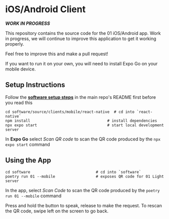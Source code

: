 # iOS/Android Client

**_WORK IN PROGRESS_**

This repository contains the source code for the 01 iOS/Android app. Work in progress, we will continue to improve this application to get it working properly.

Feel free to improve this and make a pull request!

If you want to run it on your own, you will need to install Expo Go on your mobile device.

## Setup Instructions

Follow the **[software setup steps](https://github.com/OpenInterpreter/01?tab=readme-ov-file#software)** in the main repo's README first before you read this

```shell
cd software/source/clients/mobile/react-native  # cd into `react-native`
npm install                                  # install dependencies
npx expo start                               # start local development server
```

In **Expo Go** select _Scan QR code_ to scan the QR code produced by the `npx expo start` command

## Using the App

```shell
cd software                             # cd into `software`
poetry run 01 --mobile                  # exposes QR code for 01 Light server
```

In the app, select _Scan Code_ to scan the QR code produced by the `poetry run 01 --mobile` command

Press and hold the button to speak, release to make the request. To rescan the QR code, swipe left on the screen to go back.
